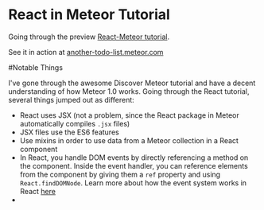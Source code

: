 React in Meteor Tutorial
========================

Going through the preview [React-Meteor tutorial](http://tutorial-viewer.meteor.com/tutorial/0/react).

See it in action at [another-todo-list.meteor.com](https://another-todo-list.meteor.com)

#Notable Things

I've gone through the awesome Discover Meteor tutorial and have a decent understanding of how Meteor 1.0 works. Going through the React tutorial, several things jumped out as different:

- React uses JSX (not a problem, since the React package in Meteor automatically compiles `.jsx` files)
- JSX files use the ES6 features
- Use mixins in order to use data from a Meteor collection in a React component
- In React, you handle DOM events by directly referencing a method on the component. Inside the event handler, you can reference elements from the component by giving them a `ref` property and using `React.findDOMNode`. Learn more about how the event system works in React [here](https://facebook.github.io/react/docs/events.html)
- 